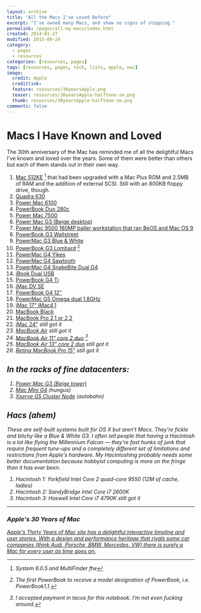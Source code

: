 ```yaml
---
layout: archive
title: "All the Macs I've Loved Before"
excerpt: "I've owned many Macs, and show no signs of stopping."
permalink: /pages/all-my-macs/index.html
created: 2014-01-27
modified: 2015-09-24
category:
  - pages
  - resources
categories: [resources, pages]
tags: [resources, pages, tech, lists, apple, mac]
image:
  credit: Apple
  creditlink:
  feature: resources/30yearsApple.png
  teaser: resources/30yearsApple-halftone-sm.png
  thumb: resources/30yearsApple-halftone-sm.png
comments: false
---
```

# Macs I Have Known and Loved

The 30th anniversary of the Mac has reminded me of all the delightful Macs I've known and loved over the years. Some of them were better than others but each of them stands out in their own way.

1. [Mac 512KE](http://en.wikipedia.org/wiki/Macintosh_512K) [^1] that had been upgraded with a Mac Plus ROM and 2.5MB of RAM and the addition of external SCSI. Still with an 800KB floppy drive, though.
1. [Quadra 630](http://en.wikipedia.org/wiki/Quadra_630) 
1. [Power Mac 6100](http://en.wikipedia.org/wiki/Power_Macintosh_6100)
1. [PowerBook Duo 280c](http://en.wikipedia.org/wiki/PowerBook_Duo)
1. [Power Mac 7500](http://en.wikipedia.org/wiki/Power_Macintosh_7500)
1. [Power Mac G3 (Beige desktop)](http://en.wikipedia.org/wiki/Power_Macintosh_G3)
1. [Power Mac 9500 180MP baller workstation that ran BeOS and Mac OS 9](http://en.wikipedia.org/wiki/Power_Macintosh_9500)
1. [PowerBook G3 Wallstreet](http://en.wikipedia.org/wiki/PowerBook_G3)
1. [PowerMac G3 Blue & White](http://en.wikipedia.org/wiki/Power_Macintosh_G3_(Blue_%26_White))
1. [PowerBook G3 Lombard](http://en.wikipedia.org/wiki/PowerBook_G3) [^2]
1. [PowerMac G4 Yikes](http://en.wikipedia.org/wiki/Power_Macintosh_G4)
1. [PowerMac G4 Sawtooth](http://en.wikipedia.org/wiki/Power_Macintosh_G4)
1. [PowerMac G4 SnakeBite Dual G4](http://en.wikipedia.org/wiki/Power_Macintosh_G4)
1. [iBook Dual USB](http://en.wikipedia.org/wiki/IBook) 
1. [PowerBook G4 Ti](http://en.wikipedia.org/wiki/PowerBook_G4)
1. [iMac DV SE](http://en.wikipedia.org/wiki/IMac_G3)
1. [PowerBook G4 12"](http://en.wikipedia.org/wiki/PowerBook_G4)
1. [PowerMac G5 Omega dual 1.8GHz](http://en.wikipedia.org/wiki/Power_Macintosh_G5)
1. [iMac 17" iMac4,1](http://en.wikipedia.org/wiki/IMac_(Intel-based))
1. [MacBook Black](http://en.wikipedia.org/wiki/MacBook)
1. [MacBook Pro 2,1 or 2,2](http://en.wikipedia.org/wiki/MacBook_Pro)
1. [iMac 24"](http://en.wikipedia.org/wiki/IMac_(Intel-based)) *still got it* <i class="fa fa-icon-thumbs-up">
1. [MacBook Air](http://en.wikipedia.org/wiki/MacBook_Air) *still got it* <i class="fa fa-icon-thumbs-up"></i>
1. [MacBook Air 11" core 2 duo](http://en.wikipedia.org/wiki/MacBook_Air) [^tacos]
1. [MacBook Air 13" core 2 duo](http://en.wikipedia.org/wiki/MacBook_Air) *still got it* <i class="fa fa-icon-thumbs-up"></i>
1. [Retina MacBook Pro 15"](http://en.wikipedia.org/wiki/MacBook_Pro) *still got it* <i class="fa fa-icon-thumbs-up"></i>

## In the racks of fine datacenters:

1. [Power Mac G3 (Beige tower)](http://en.wikipedia.org/wiki/Power_Macintosh_G3)
1. [Mac Mini G4](http://en.wikipedia.org/wiki/Mac_Mini) (hungus)
1. [Xserve G5 Cluster Node](http://en.wikipedia.org/wiki/Xserve) (autobahn)

## Hacs *(ahem)*

These are self-built systems built for OS X but aren't Macs. They're fickle and bitchy like a Blue & White G3. I often tell people that having a Hacintosh is a lot like flying the Millennium Falcon — they're fast hunks of junk that require frequent tune-ups and a completely different set of limitations and restrictions from Apple's hardware. My Hacintoshing probably needs some better documentation because hobbyist computing is more on the fringe than it has ever been.

1. Hacintosh 1: Yorkfield Intel Core 2 quad-core 9550 (12M of cache, ladies)
1. Hacintosh 2: SandyBridge Intel Core i7 2600K 
1. Hacintosh 3: Haswell Intel Core i7 4790K *still got it* <i class="fa fa-icon-thumbs-up"></i>

---

### Apple's 30 Years of Mac

<a href="http://www.apple.com/30-years/" class="link">Apple's Thirty Years of Mac site has a delightful interactive timeline and user stories. With a design and performance heritage that rivals some car companies (think Audi, Porsche, BMW, Mercedes, VW) there is surely a Mac for every user as time goes on.</a>


[^1]: System 6.0.5 and MultiFinder ftw
[^2]: The first PowerBook to receive a model designation of PowerBook, i.e. PowerBook1,1.
[^tacos]: I accepted payment in tacos for this notebook. I'm not even fucking around.
